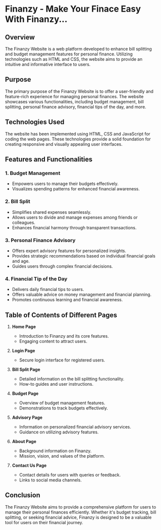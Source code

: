 # Finanzy - Make Your Finace Easy With Finanzy...

## Overview

The Finanzy Website is a web platform developed to enhance bill splitting and budget management features for personal finance. Utilizing technologies such as HTML and CSS, the website aims to provide an intuitive and informative interface to users.

## Purpose

The primary purpose of the Finanzy Website is to offer a user-friendly and feature-rich experience for managing personal finances. The website showcases various functionalities, including budget management, bill splitting, personal finance advisory, financial tips of the day, and more.

## Technologies Used

The website has been implemented using HTML, CSS and JavaScript for coding the web pages. These technologies provide a solid foundation for creating responsive and visually appealing user interfaces.

## Features and Functionalities

### 1. Budget Management

- Empowers users to manage their budgets effectively.
- Visualizes spending patterns for enhanced financial awareness.

### 2. Bill Split

- Simplifies shared expenses seamlessly.
- Allows users to divide and manage expenses among friends or colleagues.
- Enhances financial harmony through transparent transactions.

### 3. Personal Finance Advisory

- Offers expert advisory features for personalized insights.
- Provides strategic recommendations based on individual financial goals and age.
- Guides users through complex financial decisions.

### 4. Financial Tip of the Day

- Delivers daily financial tips to users.
- Offers valuable advice on money management and financial planning.
- Promotes continuous learning and financial awareness.

## Table of Contents of Different Pages

1. **Home Page**
   - Introduction to Finanzy and its core features.
   - Engaging content to attract users.

2. **Login Page**
   - Secure login interface for registered users.

3. **Bill Split Page**
   - Detailed information on the bill splitting functionality.
   - How-to guides and user instructions.

4. **Budget Page**
   - Overview of budget management features.
   - Demonstrations to track budgets effectively.

5. **Advisory Page**
   - Information on personalized financial advisory services.
   - Guidance on utilizing advisory features.

6. **About Page**
   - Background information on Finanzy.
   - Mission, vision, and values of the platform.

7. **Contact Us Page**
   - Contact details for users with queries or feedback.
   - Links to social media channels.

## Conclusion

The Finanzy Website aims to provide a comprehensive platform for users to manage their personal finances efficiently. Whether it's budget tracking, bill splitting, or seeking financial advice, Finanzy is designed to be a valuable tool for users on their financial journey.
